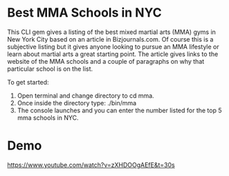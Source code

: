 # Best MMA Schools in NYC

This CLI gem gives a listing of the best mixed martial arts (MMA) gyms in New York City based on an article in Bizjournals.com.  Of course this is a subjective listing but it gives anyone looking to pursue an MMA lifestyle or learn about martial arts a great starting point.  The article gives links to the website of the MMA schools and a couple of paragraphs on why that particular school is on the list. 

To get started:
1. Open terminal and change directory to cd mma.
2. Once inside the directory type: ./bin/mma
3. The console launches and you can enter the number listed for the top 5 mma schools in NYC.

# Demo

https://www.youtube.com/watch?v=zXHDOOgAEfE&t=30s
